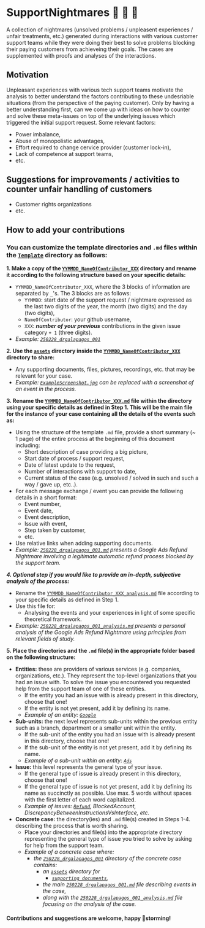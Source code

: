 # SupportNightmares 👻 🧟 🧛
A collection of nightmares (unsolved problems / unpleasent experiences / unfair treatments, etc.) generated during interactions with various customer support teams while they were doing their best to solve problems blocking their paying customers from achieveing their goals. The cases are supplemented with proofs and analyses of the interactions.

## Motivation
Unpleasant experiences with various tech support teams motivate the analysis to better understand the factors contributing to these undesriable situations (from the perspective of the paying customer). Only by having a better understanding first, can we come up with ideas on how to counter and solve these meta-issues on top of the underlying issues which triggered the initial support request.
Some relevant factors:
- Power imbalance,
- Abuse of monopolistic advantages,
- Effort required to change cervice provider (customer lock-in),
- Lack of competence at support teams,
- etc.

## Suggestions for improvements / activities to counter unfair handling of customers
- Customer rights organizations
- etc.

## How to add your contributions

### You can customize the template directories and `.md` files within the [`Template`](./Template/) directory as follows:

**1. Make a copy of the [`YYMMDD_NameOfContributor_XXX`](./Template/YYMMDD_NameOfContributor_XXX) directory and rename it according to the following structure based on your specific details:**
  - `YYMMDD_NameOfContributor_XXX`, where the 3 blocks of information are separated by `_`'s. The 3 blocks are as follows:
    - `YYMMDD`: start date of the support request / nightmare expressed as the last two digits of the year, the month (two digits) and the day (two digits),
    - `NameOfContributor`: your github username,
    - `XXX`: ***number of your previous*** contributions in the given issue category `+ 1` (three digits).
  - *Example: [`250228_drgalapagos_001`](./Entities/Google/Ads/Refund/250228_drgalapagos_001)*

**2. Use the [`assets`](./Template/YYMMDD_NameOfContributor_XXX/assets) directory inside the [`YYMMDD_NameOfContributor_XXX`](./Template/YYMMDD_NameOfContributor_XXX) directory to share:**
  - Any supporting documents, files, pictures, recordings, etc. that may be relevant for your case.
  - *Example: [`ExampleScreenshot.jpg`](./Template/YYMMDD_NameOfContributor_XXX/assets/ExampleScreenshot.jpg) can be replaced with a screenshot of an event in the process.*

**3. Rename the [`YYMMDD_NameOfContributor_XXX.md`](./Template/YYMMDD_NameOfContributor_XXX/YYMMDD_NameOfContributor_XXX.md) file within the directory using your specific details as defined in Step 1. This will be the main file for the instance of your case containing all the details of the events such as:**
  - Using the structure of the template `.md` file, provide a short summary (~ 1 page) of the entire process at the beginning of this document including:
    - Short description of case providing a big picture,
    - Start date of process / support request,
    - Date of latest update to the request,
    - Number of interactions with support to date,
    - Current status of the case (e.g. unsolved / solved in such and such a way / gave up, etc..).
  - For each message exchange / event you can provide the following details in a short format:
    - Event number,
    - Event date,
    - Event description,
    - Issue with event,
    - Step taken by customer,
    - etc.
  - Use relative links when adding supporting documents.
  - *Example: [`250228_drgalapagos_001.md`](./Entities/Google/Ads/Refund/250228_drgalapagos_001/250228_drgalapagos_001.md) presents a Google Ads Refund Nightmare involving a legitimate automatic refund process blocked by the support team.*

***4. Optional step if you would like to provide an in-depth, subjective analysis of the process:***
 - Rename the [`YYMMDD_NameOfContributor_XXX_analysis.md`](./Template/YYMMDD_NameOfContributor_XXX/YYMMDD_NameOfContributor_XXX_analysis.md) file according to your specific details as defined in Step 1.
 - Use this file for:
   - Analysing the events and your experiences in light of some specific theoretical framework.
 - *Example: [`250228_drgalapagos_001_analysis.md`](./Entities/Google/Ads/Refund/250228_drgalapagos_001/250228_drgalapagos_001_analysis.md) presents a personal analysis of the Google Ads Refund Nightmare using principles from relevant fields of study.*

**5. Place the directories and the `.md` file(s) in the appropriate folder based on the following structure:**
  - **Entities:** these are providers of various services (e.g. companies, organizations, etc.). They represent the top-level organizations that you had an issue with. To solve the issue you encountered you requested help from the support team of one of these entities.
    - If the entity you had an issue with is already present in this directory, choose that one!
    - If the entity is not yet present, add it by defining its name.
    - *Example of an entity: [`Google`](./Entities/Google)*
  - **Sub-units:** the next level represents sub-units within the previous entity such as a branch, department or a smaller unit within the entity.
    - If the sub-unit of the entity you had an issue with is already present in this directory, choose that one!
    - If the sub-unit of the entity is not yet present, add it by defining its name.
    - *Example of a sub-unit within an entity: [`Ads`](./Entities/Google/Ads)*
  - **Issue:** this level represents the general type of your issue.
    - If the general type of issue is already present in this directory, choose that one!
    - If the general type of issue is not yet present, add it by defining its name as succinctly as possible. Use max. 5 words without spaces with the first letter of each word capitalized.
    - *Example of issues: [`Refund`](./Entities/Google/Ads/Refund), BlockedAccount, DiscrepancyBetweenInstructionsVsInterface, etc.*
  - **Concrete case:** the directory(ies) and `.md` file(s) created in Steps 1-4. describing the process that is worth sharing.
    - Place your directories and file(s) into the appropriate directory representing the general type of issue you tried to solve by asking for help from the support team.
    - *Example of a concrete case where:*
       - *the [`250228_drgalapagos_001`](./Entities/Google/Ads/Refund/250228_drgalapagos_001) directory of the concrete case contains:*
          - *an [`assets`](./Entities/Google/Ads/Refund/250228_drgalapagos_001/assets) directory for*
             - *[`supporting documents`](./Entities/Google/Ads/Refund/250228_drgalapagos_001/assets/250228_00_01.jpg),*
          - *the main [`250228_drgalapagos_001.md`](./Entities/Google/Ads/Refund/250228_drgalapagos_001/250228_drgalapagos_001.md) file describing events in the case,*
          - *along with the [`250228_drgalapagos_001_analysis.md`](./Entities/Google/Ads/Refund/250228_drgalapagos_001/250228_drgalapagos_001_analysis.md) file focusing on the analysis of the case.*

#### Contributions and suggestions are welcome, happy 🧠storming!












